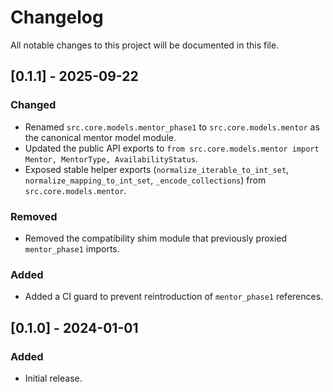 # Changelog

All notable changes to this project will be documented in this file.

## [0.1.1] - 2025-09-22
### Changed
- Renamed `src.core.models.mentor_phase1` to `src.core.models.mentor` as the canonical mentor model module.
- Updated the public API exports to `from src.core.models.mentor import Mentor, MentorType, AvailabilityStatus`.
- Exposed stable helper exports (`normalize_iterable_to_int_set`, `normalize_mapping_to_int_set`, `_encode_collections`) from `src.core.models.mentor`.

### Removed
- Removed the compatibility shim module that previously proxied `mentor_phase1` imports.

### Added
- Added a CI guard to prevent reintroduction of `mentor_phase1` references.

## [0.1.0] - 2024-01-01
### Added
- Initial release.

